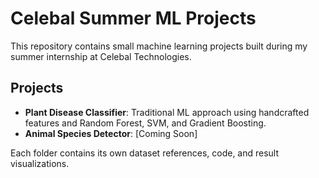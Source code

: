 # Celebal Summer ML Projects

This repository contains small machine learning projects built during my summer internship at Celebal Technologies.

## Projects

- **Plant Disease Classifier**: Traditional ML approach using handcrafted features and Random Forest, SVM, and Gradient Boosting.
- **Animal Species Detector**: [Coming Soon]

Each folder contains its own dataset references, code, and result visualizations.
